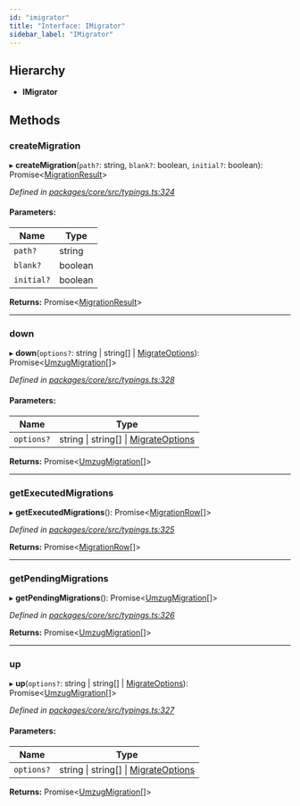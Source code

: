 ```yaml
---
id: "imigrator"
title: "Interface: IMigrator"
sidebar_label: "IMigrator"
---
```


## Hierarchy

* **IMigrator**

## Methods

### createMigration

▸ **createMigration**(`path?`: string, `blank?`: boolean, `initial?`: boolean): Promise&#60;[MigrationResult](../index.md#migrationresult)>

*Defined in [packages/core/src/typings.ts:324](https://github.com/mikro-orm/mikro-orm/blob/c7aaca40d/packages/core/src/typings.ts#L324)*

#### Parameters:

Name | Type |
------ | ------ |
`path?` | string |
`blank?` | boolean |
`initial?` | boolean |

**Returns:** Promise&#60;[MigrationResult](../index.md#migrationresult)>

___

### down

▸ **down**(`options?`: string \| string[] \| [MigrateOptions](../index.md#migrateoptions)): Promise&#60;[UmzugMigration](../index.md#umzugmigration)[]>

*Defined in [packages/core/src/typings.ts:328](https://github.com/mikro-orm/mikro-orm/blob/c7aaca40d/packages/core/src/typings.ts#L328)*

#### Parameters:

Name | Type |
------ | ------ |
`options?` | string \| string[] \| [MigrateOptions](../index.md#migrateoptions) |

**Returns:** Promise&#60;[UmzugMigration](../index.md#umzugmigration)[]>

___

### getExecutedMigrations

▸ **getExecutedMigrations**(): Promise&#60;[MigrationRow](../index.md#migrationrow)[]>

*Defined in [packages/core/src/typings.ts:325](https://github.com/mikro-orm/mikro-orm/blob/c7aaca40d/packages/core/src/typings.ts#L325)*

**Returns:** Promise&#60;[MigrationRow](../index.md#migrationrow)[]>

___

### getPendingMigrations

▸ **getPendingMigrations**(): Promise&#60;[UmzugMigration](../index.md#umzugmigration)[]>

*Defined in [packages/core/src/typings.ts:326](https://github.com/mikro-orm/mikro-orm/blob/c7aaca40d/packages/core/src/typings.ts#L326)*

**Returns:** Promise&#60;[UmzugMigration](../index.md#umzugmigration)[]>

___

### up

▸ **up**(`options?`: string \| string[] \| [MigrateOptions](../index.md#migrateoptions)): Promise&#60;[UmzugMigration](../index.md#umzugmigration)[]>

*Defined in [packages/core/src/typings.ts:327](https://github.com/mikro-orm/mikro-orm/blob/c7aaca40d/packages/core/src/typings.ts#L327)*

#### Parameters:

Name | Type |
------ | ------ |
`options?` | string \| string[] \| [MigrateOptions](../index.md#migrateoptions) |

**Returns:** Promise&#60;[UmzugMigration](../index.md#umzugmigration)[]>
